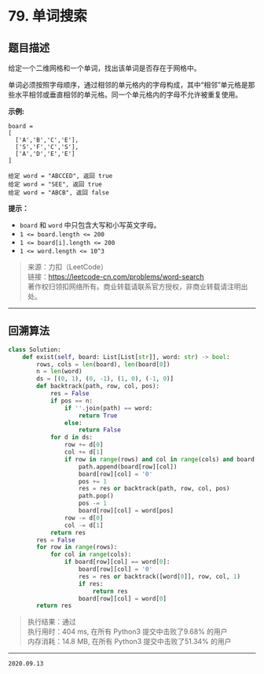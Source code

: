 # 79. 单词搜索

## 题目描述

给定一个二维网格和一个单词，找出该单词是否存在于网格中。

单词必须按照字母顺序，通过相邻的单元格内的字母构成，其中“相邻”单元格是那些水平相邻或垂直相邻的单元格。同一个单元格内的字母不允许被重复使用。

**示例:**

```text
board =
[
  ['A','B','C','E'],
  ['S','F','C','S'],
  ['A','D','E','E']
]

给定 word = "ABCCED", 返回 true
给定 word = "SEE", 返回 true
给定 word = "ABCB", 返回 false
```

**提示：**

- `board` 和 `word` 中只包含大写和小写英文字母。
- `1 <= board.length <= 200`
- `1 <= board[i].length <= 200`
- `1 <= word.length <= 10^3`

> 来源：力扣（LeetCode）  
> 链接：<https://leetcode-cn.com/problems/word-search>  
> 著作权归领扣网络所有。商业转载请联系官方授权，非商业转载请注明出处。

---

## 回溯算法

```python
class Solution:
    def exist(self, board: List[List[str]], word: str) -> bool:
        rows, cols = len(board), len(board[0])
        n = len(word)
        ds = [(0, 1), (0, -1), (1, 0), (-1, 0)]
        def backtrack(path, row, col, pos):
            res = False
            if pos == n:
                if ''.join(path) == word:
                    return True
                else:
                    return False
            for d in ds:
                row += d[0]
                col += d[1]
                if row in range(rows) and col in range(cols) and board[row][col] == word[pos]:
                    path.append(board[row][col])
                    board[row][col] = '0'
                    pos += 1
                    res = res or backtrack(path, row, col, pos)
                    path.pop()
                    pos -= 1
                    board[row][col] = word[pos]
                row -= d[0]
                col -= d[1]
            return res
        res = False
        for row in range(rows):
            for col in range(cols):
                if board[row][col] == word[0]:
                    board[row][col] = '0'
                    res = res or backtrack([word[0]], row, col, 1)
                    if res:
                        return res
                    board[row][col] = word[0]
        return res
```

> 执行结果：通过  
> 执行用时：404 ms, 在所有 Python3 提交中击败了9.68% 的用户  
> 内存消耗：14.8 MB, 在所有 Python3 提交中击败了51.34% 的用户

---

`2020.09.13`
